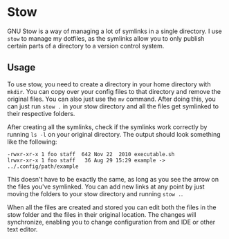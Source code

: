 # Stow

GNU Stow is a way of managing a lot of symlinks in a single directory. I use `stow` to manage my dotfiles, as the symlinks allow you to only publish certain parts of a directory to a version control system.

## Usage

To use stow, you need to create a directory in your home directory with `mkdir`. You can copy over your config files to that directory and remove the original files. You can also just use the `mv` command. After doing this, you can just run `stow .` in your stow directory and all the files get symlinked to their respective folders.

After creating all the symlinks, check if the symlinks work correctly by running `ls -l` on your original directory. The output should look something like the following:

```
-rwxr-xr-x 1 foo staff  642 Nov 22  2010 executable.sh
lrwxr-xr-x 1 foo staff   36 Aug 29 15:29 example -> ../.config/path/example
```

This doesn't have to be exactly the same, as long as you see the arrow on the files you've symlinked. You can add new links at any point by just moving the folders to your stow directory and running `stow .`.

When all the files are created and stored you can edit both the files in the stow folder and the files in their original location. The changes will synchronize, enabling you to change configuration from and IDE or other text editor.